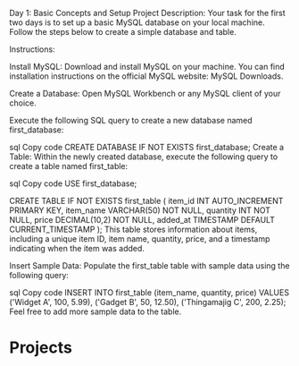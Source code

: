 Day 1: Basic Concepts and Setup
Project Description:
Your task for the first two days is to set up a basic MySQL database on your local machine. Follow the steps below to create a simple database and table.

Instructions:

Install MySQL:
Download and install MySQL on your machine. You can find installation instructions on the official MySQL website: MySQL Downloads.

Create a Database:
Open MySQL Workbench or any MySQL client of your choice.

Execute the following SQL query to create a new database named first_database:

sql
Copy code
CREATE DATABASE IF NOT EXISTS first_database;
Create a Table:
Within the newly created database, execute the following query to create a table named first_table:

sql
Copy code
USE first_database;

CREATE TABLE IF NOT EXISTS first_table (
    item_id INT AUTO_INCREMENT PRIMARY KEY,
    item_name VARCHAR(50) NOT NULL,
    quantity INT NOT NULL,
    price DECIMAL(10,2) NOT NULL,
    added_at TIMESTAMP DEFAULT CURRENT_TIMESTAMP
);
This table stores information about items, including a unique item ID, item name, quantity, price, and a timestamp indicating when the item was added.

Insert Sample Data:
Populate the first_table table with sample data using the following query:

sql
Copy code
INSERT INTO first_table (item_name, quantity, price) VALUES
    ('Widget A', 100, 5.99),
    ('Gadget B', 50, 12.50),
    ('Thingamajig C', 200, 2.25);
Feel free to add more sample data to the table.

# Projects
